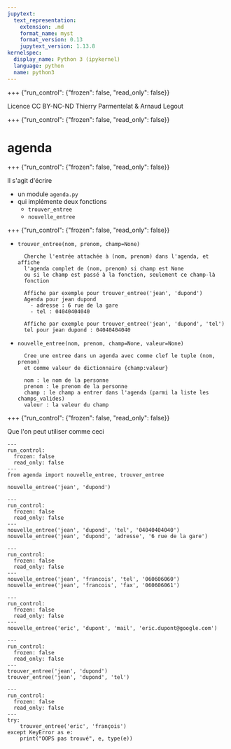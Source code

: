 ```yaml
---
jupytext:
  text_representation:
    extension: .md
    format_name: myst
    format_version: 0.13
    jupytext_version: 1.13.8
kernelspec:
  display_name: Python 3 (ipykernel)
  language: python
  name: python3
---
```


+++ {"run_control": {"frozen": false, "read_only": false}}

<div class="licence">
<span>Licence CC BY-NC-ND</span>
<span>Thierry Parmentelat &amp; Arnaud Legout</span>
</div>

+++ {"run_control": {"frozen": false, "read_only": false}}

# agenda

+++ {"run_control": {"frozen": false, "read_only": false}}

Il s'agit d'écrire

* un module `agenda.py`
* qui implémente deux fonctions
  * `trouver_entree`
  * `nouvelle_entree`

+++ {"run_control": {"frozen": false, "read_only": false}}

* `trouver_entree(nom, prenom, champ=None)`

        Cherche l'entrée attachée à (nom, prenom) dans l'agenda, et affiche
        l'agenda complet de (nom, prenom) si champ est None
        ou si le champ est passé à la fonction, seulement ce champ-là
        fonction

        Affiche par exemple pour trouver_entree('jean', 'dupond')
        Agenda pour jean dupond
          - adresse : 6 rue de la gare
          - tel : 04040404040

        Affiche par exemple pour trouver_entree('jean', 'dupond', 'tel')
        tel pour jean dupond : 04040404040

* `nouvelle_entree(nom, prenom, champ=None, valeur=None)`

        Cree une entree dans un agenda avec comme clef le tuple (nom, prenom)
        et comme valeur de dictionnaire {champ:valeur}

        nom : le nom de la personne
        prenom : le prenom de la personne
        champ : le champ a entrer dans l'agenda (parmi la liste les champs_valides)
        valeur : la valeur du champ

+++ {"run_control": {"frozen": false, "read_only": false}}

Que l'on peut utiliser comme ceci

```{code-cell} ipython3
---
run_control:
  frozen: false
  read_only: false
---
from agenda import nouvelle_entree, trouver_entree

nouvelle_entree('jean', 'dupond')
```

```{code-cell} ipython3
---
run_control:
  frozen: false
  read_only: false
---
nouvelle_entree('jean', 'dupond', 'tel', '04040404040')
nouvelle_entree('jean', 'dupond', 'adresse', '6 rue de la gare')
```

```{code-cell} ipython3
---
run_control:
  frozen: false
  read_only: false
---
nouvelle_entree('jean', 'francois', 'tel', '060606060')
nouvelle_entree('jean', 'francois', 'fax', '060606061')
```

```{code-cell} ipython3
---
run_control:
  frozen: false
  read_only: false
---
nouvelle_entree('eric', 'dupont', 'mail', 'eric.dupont@google.com')
```

```{code-cell} ipython3
---
run_control:
  frozen: false
  read_only: false
---
trouver_entree('jean', 'dupond')
trouver_entree('jean', 'dupond', 'tel')
```

```{code-cell} ipython3
---
run_control:
  frozen: false
  read_only: false
---
try:
    trouver_entree('eric', 'françois')
except KeyError as e:
    print("OOPS pas trouvé", e, type(e))
```
